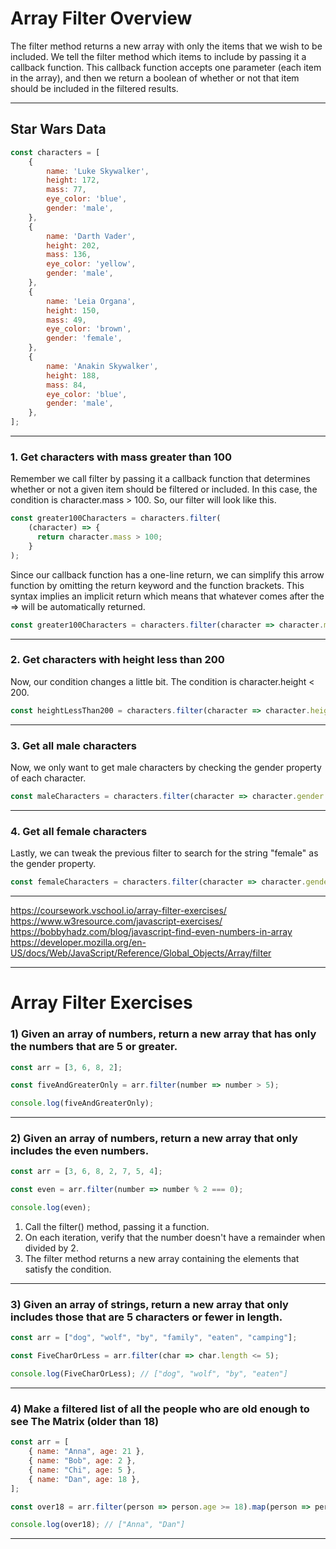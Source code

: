 # Array Filter Overview
The filter method returns a new array with only the items that we wish to be included. We tell the filter method which items to include by passing it a callback function. This callback function accepts one parameter (each item in the array), and then we return a boolean of whether or not that item should be included in the filtered results.

***

## Star Wars Data

```js
const characters = [
    {
        name: 'Luke Skywalker',
        height: 172,
        mass: 77,
        eye_color: 'blue',
        gender: 'male',
    },
    {
        name: 'Darth Vader',
        height: 202,
        mass: 136,
        eye_color: 'yellow',
        gender: 'male',
    },
    {
        name: 'Leia Organa',
        height: 150,
        mass: 49,
        eye_color: 'brown',
        gender: 'female',
    },
    {
        name: 'Anakin Skywalker',
        height: 188,
        mass: 84,
        eye_color: 'blue',
        gender: 'male',
    },
];
```

***

### 1. Get characters with mass greater than 100
Remember we call filter by passing it a callback function that determines whether or not a given item should be filtered or included. In this case, the condition is character.mass > 100. So, our filter will look like this.

```js
const greater100Characters = characters.filter(
    (character) => {
      return character.mass > 100;
    }
);
```

Since our callback function has a one-line return, we can simplify this arrow function by omitting the return keyword and the function brackets. This syntax implies an implicit return which means that whatever comes after the => will be automatically returned.

```js
const greater100Characters = characters.filter(character => character.mass > 100);
```

***

### 2. Get characters with height less than 200
Now, our condition changes a little bit. The condition is character.height < 200.

```js
const heightLessThan200 = characters.filter(character => character.height >= 200);
```
***

### 3. Get all male characters
Now, we only want to get male characters by checking the gender property of each character.

```js
const maleCharacters = characters.filter(character => character.gender === 'male');
```

***

### 4. Get all female characters
Lastly, we can tweak the previous filter to search for the string "female" as the gender property.

```js
const femaleCharacters = characters.filter(character => character.gender === 'female');
```

***

https://coursework.vschool.io/array-filter-exercises/
https://www.w3resource.com/javascript-exercises/
https://bobbyhadz.com/blog/javascript-find-even-numbers-in-array
https://developer.mozilla.org/en-US/docs/Web/JavaScript/Reference/Global_Objects/Array/filter

***
# Array Filter Exercises

### 1) Given an array of numbers, return a new array that has only the numbers that are 5 or greater.

```js
const arr = [3, 6, 8, 2];

const fiveAndGreaterOnly = arr.filter(number => number > 5);

console.log(fiveAndGreaterOnly);
```

***

### 2) Given an array of numbers, return a new array that only includes the even numbers.

```js
const arr = [3, 6, 8, 2, 7, 5, 4];

const even = arr.filter(number => number % 2 === 0);

console.log(even);
```

1. Call the filter() method, passing it a function.
2. On each iteration, verify that the number doesn't have a remainder when divided by 2.
3. The filter method returns a new array containing the elements that satisfy the condition.

***

### 3) Given an array of strings, return a new array that only includes those that are 5 characters or fewer in length.

```js
const arr = ["dog", "wolf", "by", "family", "eaten", "camping"];

const FiveCharOrLess = arr.filter(char => char.length <= 5);

console.log(FiveCharOrLess); // ["dog", "wolf", "by", "eaten"]
```

***

### 4) Make a filtered list of all the people who are old enough to see The Matrix (older than 18)

```js
const arr = [
    { name: "Anna", age: 21 },
    { name: "Bob", age: 2 },
    { name: "Chi", age: 5 },
    { name: "Dan", age: 18 },
];

const over18 = arr.filter(person => person.age >= 18).map(person => person.name);

console.log(over18); // ["Anna", "Dan"]
```
***
